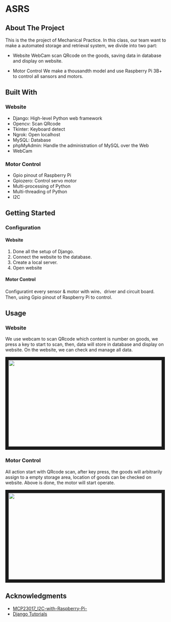 # ASRS

## About The Project
This is the the project of Mechanical Practice. In this class, our team want to make a automated storage and retrieval system, we divide into two part:

* Website
WebCam scan QRcode on the goods, saving data in database and display on website.

* Motor Control
We make a thousandth model and use Raspberry Pi 3B+ to control all sansors and motors.

## Built With
### Website
* Django: High-level Python web framework
* Opencv: Scan QRcode
* Tkinter: Keyboard detect
* Ngrok: Open localhost
* MySQL: Database
* phpMyAdmin: Handle the administration of MySQL over the Web
* WebCam

### Motor Control
* Gpio pinout of Raspberry Pi
* Gpiozero: Control servo motor
* Multi-processing of Python
* Multi-threading of Python
* I2C
  
## Getting Started
### Configuration

#### Website
1. Done all the setup of Django.
2. Connect the website to the database.
3. Create a local server.
4. Open website

#### Motor Control
Configuratint every sensor & motor with wire、driver and circuit board. Then, using Gpio pinout of Raspberry Pi to control.

## Usage

### Website
We use webcam to scan QRcode which content is number on goods, we press a key to start to scan, then, data will store in database and display on website. On the website, we can check and manage all data.

<a href="http://www.youtube.com/watch?feature=player_embedded&v=redsGKPUM9w
" target="_blank"><img src="http://img.youtube.com/vi/redsGKPUM9w/0.jpg" 
width="480" height="270" border="10" /></a>

### Motor Control
All action start with QRcode scan, after key press, the goods will arbitrarily assign to a empty storage area, location of goods can be checked on website. Above is done, the motor will start operate.

<a href="http://www.youtube.com/watch?feature=player_embedded&v=cB7Vchz9FDE
" target="_blank"><img src="http://img.youtube.com/vi/cB7Vchz9FDE/0.jpg" 
width="480" height="270" border="10" /></a>

## Acknowledgments
* [MCP23017_I2C-with-Raspberry-Pi-](https://github.com/rpsreal/MCP23017_I2C-with-Raspberry-Pi-)
* [Django Tutorials](https://www.youtube.com/watch?v=xv_bwpA_aEA&list=PL-51WBLyFTg2vW-_6XBoUpE7vpmoR3ztO&ab_channel=DennisIvy)
